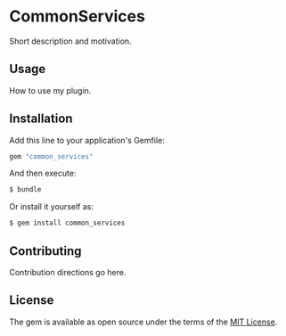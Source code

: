 # CommonServices
Short description and motivation.

## Usage
How to use my plugin.

## Installation
Add this line to your application's Gemfile:

```ruby
gem "common_services"
```

And then execute:
```bash
$ bundle
```

Or install it yourself as:
```bash
$ gem install common_services
```

## Contributing
Contribution directions go here.

## License
The gem is available as open source under the terms of the [MIT License](https://opensource.org/licenses/MIT).
